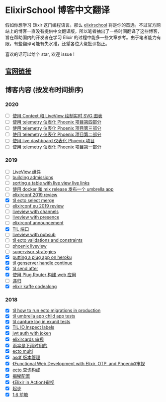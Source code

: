 # ElixirSchool 博客中文翻译

假如你想学习 Elixir 这门编程语言。那么 [elixirschool](https://elixirschool.com/) 将是你的首选。不过官方网站上的博客一直没有提供中文翻译版，所以笔者抽出了一些时间翻译了这些博客，旨在帮助国内的开发者在学习 Elixir 的过程中能多一些文章参考。由于笔者能力有限，有些翻译可能有失水准，还望各位大佬批评指正。

喜欢的话可以给个 star, 欢迎 issue !

## [官网链接](https://elixirschool.com/blog/)
## 博客内容 (按发布时间排序)

### 2020

- [ ] [使用 Context 和 LiveView 绘制实时 SVG 图表](./posts/2020-10-06-server-side-svg-charts-with-contex-and-liveview.md)
- [ ] [使用 telemetry 仪表化 Phoenix 项目第四部分](./posts/2020-05-13-instrumenting-phoenix-with-telemetry-part-four.md)
- [ ] [使用 telemetry 仪表化 Phoenix 项目第三部分](./posts/2020-05-06-instrumenting-phoenix-with-telemetry-part-three.md)
- [ ] [使用 telemetry 仪表化 Phoenix 项目第二部分](./posts/2020-04-29-instrumenting-phoenix-with-telemetry-part-two.md)
- [ ] [使用 live dashboard 仪表化 Phoenix 项目](./posts/2020-04-24-instrumenting-phoenix-with-live-dashboard.md)
- [ ] [使用 telemetry 仪表化 Phoenix 项目第一部分](./posts/2020-04-22-instrumenting-phoenix-with-telemetry-part-one.md)
### 2019 

- [ ] [LiveView 组件](./posts/2019-12-29-live-view-live-component.md)
- [ ] [building admissions](./posts/2019-10-23-building-admissions.md)
- [ ] [sorting a table with live view live links](./posts/2019-10-20-sorting-a-table-with-live-view-live-links.md)
- [ ] [使用 docker 和 mix release 发布一个 umbrella app](./posts/2019-09-15-releasing-an-umbrella-app-with-docker-and-mix-release.md)
- [ ] [elixirconf 2019 review](./posts/2019-09-12-elixirconf-2019-review.md)
- [x] [til ecto select merge](./posts/2019-08-23-til-ecto-select-merge.md)
- [ ] [elixirconf eu 2019 review](./posts/2019-06-06-elixir-conf-eu-2019-review.md)
- [ ] [liveview with channels](./posts/2019-06-04-live-view-with-channels.md)
- [ ] [liveview with presence](./posts/2019-05-06-live-view-with-presence.md)
- [ ] [elixirconf announcement](./posts/2019-05-01-elixirconf-announcement.md)
- [x] [TIL 端口](./posts/2019-04-17-til-ports.md)
- [ ] [liveview with pubsub](./posts/2019-04-11-live-view-with-pub-sub.md)
- [ ] [til ecto validations and constraints](./posts/2019-03-25-til-ecto-validations-and-constraints.md)
- [ ] [phoenix liveview](./posts/2019-03-18-phoenix-live-view.md)
- [ ] [supervisor strategies](./posts/2019-02-21-supervisor-strategies.md)
- [x] [putting a plug app on heroku](./posts/2019-02-12-putting-a-plug-app-on-heroku.md)
- [x] [til genserver handle continue](./posts/2019-02-08-til-genserver-handle-continue.md)
- [x] [til send after](./posts/2019-02-06-til-send-after.md)
- [x] [使用 Plug.Router 构建 web 应用](./posts/2019-01-25-building-apps-with-plug-router.md)
- [ ] [递归](./posts/2019-01-15-recursion.md)
- [x] [elixir kaffe codealong](./posts/2019-01-03-elixir-kaffe-codealong.md)

### 2018

- [x] [til how to run ecto migrations in production](./posts/2018-12-26-til-how-to-run-ecto-migrations-in-production.md)
- [x] [til umbrella app child app tests](./posts/2018-12-17-til-umbrella-app-child-app-tests.md)
- [x] [til capture log in exunit tests](./posts/2018-12-12-til-capture-log-in-exunit-tests.md)
- [x] [TIL IO.Inspect labels](./posts/2018-12-04-til-io-inspect-labels.md)
- [x] [jwt auth with joken](./posts/2018-11-29-jwt-auth-with-joken.md)
- [x] [elixircards 审视](./posts/2018-11-14-elixir-cards-review.md)
- [x] [雨伞是下雨时用的](./posts/2018-10-23-umbrellas-just-when-it-rains.md)
- [x] [ecto multi](./posts/2018-10-10-ecto-multi.md)
- [x] [asdf 版本管理](./2018-10-01-asdf-version-management.md)
- [x] [《Functional Web Development with Elixir, OTP, and Phoenix》审视](./posts/2018-08-02-functional-web-dev-elixir-otp-phoenix-review.md)
- [x] [ecto 查询构成](./posts/2018-07-25-ecto-query-composition.md)
- [x] [揭秘配置](./posts/2018-07-17-configuration-demystified.md)
- [x] [《Elixir in Action》审视](./posts/2018-05-31-elixir-in-action-review.md)
- [x] [起步](./posts/2018-04-23-just-the-beginning.md)
- [x] [1.6 前瞻](./posts/2018-04-03-a-look-at-16.md)